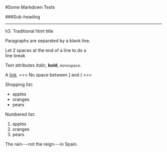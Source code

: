 ﻿#Some Markdown Tests

###Sub-heading
***
 
h3. Traditional html title

Paragraphs are separated
by a blank line.

Let 2 spaces at the end of a line to do a  
line break

Text attributes *italic*,
**bold**, `monospace`.

A [link](http://example.com).
<<<   No space between ] and (  >>>

Shopping list:

  * apples
  * oranges
  * pears

Numbered list:

  1. apples
  2. oranges
  3. pears

The rain---not the reign---in
Spain.